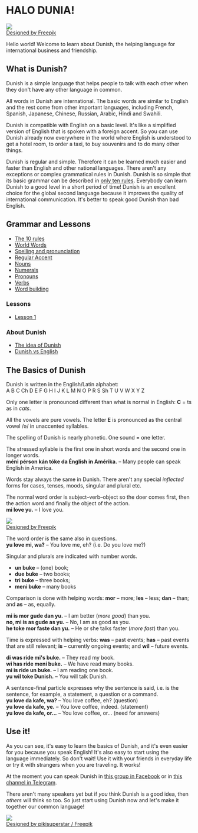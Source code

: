 # HALO DUNIA!  

![](http://www.pandunia.info/dunish/grafe/Freepik_halo_dunia.png)  
[Designed by Freepik](http://www.freepik.com)

Hello world!
Welcome to learn about Dunish, the helping language for international business and friendship.

## What is Dunish?

Dunish is a simple language that helps people to talk with each other
when they don't have any other language in common.

All words in Dunish are international.
The basic words are similar to English
and the rest come from other important languages,
including French, Spanish, Japanese, Chinese, Russian, Arabic, Hindi and Swahili.

Dunish is compatible with English on a basic level.
It's like a simplified version of English that is spoken with a foreign accent.
So you can use Dunish already now everywhere in the world where English is understood
to get a hotel room, to order a taxi, to buy souvenirs and to do many other things.

Dunish is regular and simple.
Therefore it can be learned much easier and faster than English and other national languages.
There aren't any exceptions or complex grammatical rules in Dunish.
Dunish is so simple that its basic grammar can be described in [only ten rules](100_baze_regule.md).
Everybody can learn Dunish to a good level in a short period of time!
Dunish is an excellent choice for the global second language because it improves the quality of international communication.
It's better to speak good Dunish than bad English.

## Grammar and Lessons

- [The 10 rules](100_baze_regule.md)
- [World Words](101_dunia_worde.md)
- [Spelling and pronunciation](102_ortografie.md)
- [Regular Accent](103_aksente.md)
- [Nouns](104_nome.md)
- [Numerals](105_numer.md)
- [Pronouns](107_pronome.md)
- [Verbs](108_verbe.md)
- [Word building](110_worde_kostrution.md)

### Lessons

- [Lesson 1](201_lecion_1.md)

### About Dunish

- [The idea of Dunish](301_idea_of_Dunish.md)
- [Dunish vs English](302_Dunish_vs_English.md)

## The Basics of Dunish

Dunish is written in the English/Latin alphabet:  
A B C Ch D E F G H I J K L M N O P R S Sh T U V W X Y Z

Only one letter is pronounced different than what is normal in English:
**C** = ts as in _cats_.

All the vowels are pure vowels.
The letter **E** is pronounced as the central vowel /ə/ in unaccented syllables.

The spelling of Dunish is nearly phonetic.
One sound = one letter.

The stressed syllable is the first one in short words and the second one in longer words.  
**méni pérson kán tóke da Énglish in Amérika.**
– Many people can speak English in America.

Words stay always the same in Dunish.
There aren't any special _inflected_ forms for cases, tenses, moods, singular and plural etc.

The normal word order is subject–verb–object
so the doer comes first, then the action word and finally the object of the action.  
**mi love yu.**
– I love you.

![](http://www.pandunia.info/dunish/grafe/Freepik_love.png)  
[Designed by Freepik](http://www.freepik.com)

The word order is the same also in questions.  
**yu love mi, wa?**
– You love me, eh? (i.e. Do you love me?)

Singular and plurals are indicated with number words.

- **un buke**
  – (one) book;
- **due buke**
  – two books;
- **tri buke**
  – three books;
- **meni buke**
  – many books

Comparison is done with helping words:
**mor**
– more;
**les**
– less;
**dan**
– than; and
**as**
– as, equally.

**mi is mor gude dan yu.**
– I am better (_more good_) than you.  
**no, mi is as gude as yu.**
– No, I am as good as you.  
**he toke mor faste dan yu.**
– He or she talks faster (_more fast_) than you.

Time is expressed with helping verbs:
**was**
– past events;
**has**
– past events that are still relevant;
**is**
– currently ongoing events; and
**wil**
– future events.

**di was ride mi's buke.**
– They read my book.  
**wi has ride meni buke.**
– We have read many books.  
**mi is ride un buke.**
– I am reading one book.  
**yu wil toke Dunish.**
– You will talk Dunish.

A sentence-final particle expresses why the sentence is said,
i.e. is the sentence, for example, a statement, a question or a command.  
**yu love da kafe, wa?**
– You love coffee, eh? (question)  
**yu love da kafe, ye.**
– You love coffee, indeed. (statement)  
**yu love da kafe, or...**
– You love coffee, or... (need for answers)


## Use it!

As you can see, it's easy to learn the basics of Dunish,
and it's even easier for you because you speak English!
It's also easy to start using the language immediately.
So don't wait!
Use it with your friends in everyday life or try it with strangers when you are traveling.
It works!

At the moment you can speak Dunish in [this group in Facebook](https://www.facebook.com/groups/DunishFB/) or in [this channel in Telegram](https://t.me/Dunish1).

There aren't many speakers yet
but if _you_ think Dunish is a good idea, then _others_ will think so too.
So just start using Dunish now and let's make it together our common language!

![](http://www.pandunia.info/dunish/grafe/Freepik_pikisuperstar_2.png)  
[Designed by pikisuperstar / Freepik](http://www.freepik.com)

